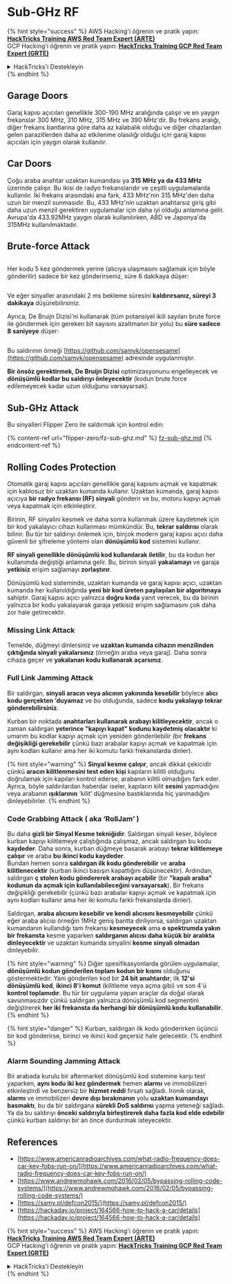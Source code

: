 # Sub-GHz RF

{% hint style="success" %}
AWS Hacking'i öğrenin ve pratik yapın:<img src="/.gitbook/assets/arte.png" alt="" data-size="line">[**HackTricks Training AWS Red Team Expert (ARTE)**](https://training.hacktricks.xyz/courses/arte)<img src="/.gitbook/assets/arte.png" alt="" data-size="line">\
GCP Hacking'i öğrenin ve pratik yapın: <img src="/.gitbook/assets/grte.png" alt="" data-size="line">[**HackTricks Training GCP Red Team Expert (GRTE)**<img src="/.gitbook/assets/grte.png" alt="" data-size="line">](https://training.hacktricks.xyz/courses/grte)

<details>

<summary>HackTricks'i Destekleyin</summary>

* [**abonelik planlarını**](https://github.com/sponsors/carlospolop) kontrol edin!
* **💬 [**Discord grubuna**](https://discord.gg/hRep4RUj7f) veya [**telegram grubuna**](https://t.me/peass) katılın ya da **Twitter'da** 🐦 [**@hacktricks\_live**](https://twitter.com/hacktricks\_live)**'ı takip edin.**
* **Hacking ipuçlarını paylaşmak için** [**HackTricks**](https://github.com/carlospolop/hacktricks) ve [**HackTricks Cloud**](https://github.com/carlospolop/hacktricks-cloud) github reposuna PR gönderin.

</details>
{% endhint %}

## Garage Doors

Garaj kapısı açıcıları genellikle 300-190 MHz aralığında çalışır ve en yaygın frekanslar 300 MHz, 310 MHz, 315 MHz ve 390 MHz'dir. Bu frekans aralığı, diğer frekans bantlarına göre daha az kalabalık olduğu ve diğer cihazlardan gelen parazitlerden daha az etkilenme olasılığı olduğu için garaj kapısı açıcıları için yaygın olarak kullanılır.

## Car Doors

Çoğu araba anahtar uzaktan kumandası ya **315 MHz ya da 433 MHz** üzerinde çalışır. Bu ikisi de radyo frekanslarıdır ve çeşitli uygulamalarda kullanılır. İki frekans arasındaki ana fark, 433 MHz'nin 315 MHz'den daha uzun bir menzil sunmasıdır. Bu, 433 MHz'nin uzaktan anahtarsız giriş gibi daha uzun menzil gerektiren uygulamalar için daha iyi olduğu anlamına gelir.\
Avrupa'da 433.92MHz yaygın olarak kullanılırken, ABD ve Japonya'da 315MHz kullanılmaktadır.

## **Brute-force Attack**

<figure><img src="../../.gitbook/assets/image (1084).png" alt=""><figcaption></figcaption></figure>

Her kodu 5 kez göndermek yerine (alıcıya ulaşmasını sağlamak için böyle gönderilir) sadece bir kez gönderirseniz, süre 6 dakikaya düşer:

<figure><img src="../../.gitbook/assets/image (622).png" alt=""><figcaption></figcaption></figure>

Ve eğer sinyaller arasındaki 2 ms bekleme süresini **kaldırırsanız, süreyi 3 dakikaya** düşürebilirsiniz.

Ayrıca, De Bruijn Dizisi'ni kullanarak (tüm potansiyel ikili sayıları brute force ile göndermek için gereken bit sayısını azaltmanın bir yolu) bu **süre sadece 8 saniyeye** düşer:

<figure><img src="../../.gitbook/assets/image (583).png" alt=""><figcaption></figcaption></figure>

Bu saldırının örneği [https://github.com/samyk/opensesame](https://github.com/samyk/opensesame) adresinde uygulanmıştır.

**Bir önsöz gerektirmek, De Bruijn Dizisi** optimizasyonunu engelleyecek ve **dönüşümlü kodlar bu saldırıyı önleyecektir** (kodun brute force edilemeyecek kadar uzun olduğunu varsayarsak).

## Sub-GHz Attack

Bu sinyalleri Flipper Zero ile saldırmak için kontrol edin:

{% content-ref url="flipper-zero/fz-sub-ghz.md" %}
[fz-sub-ghz.md](flipper-zero/fz-sub-ghz.md)
{% endcontent-ref %}

## Rolling Codes Protection

Otomatik garaj kapısı açıcıları genellikle garaj kapısını açmak ve kapatmak için kablosuz bir uzaktan kumanda kullanır. Uzaktan kumanda, garaj kapısı açıcıya **bir radyo frekansı (RF) sinyali** gönderir ve bu, motoru kapıyı açmak veya kapatmak için etkinleştirir.

Birinin, RF sinyalini kesmek ve daha sonra kullanmak üzere kaydetmek için bir kod yakalayıcı cihazı kullanması mümkündür. Bu, **tekrar saldırısı** olarak bilinir. Bu tür bir saldırıyı önlemek için, birçok modern garaj kapısı açıcı daha güvenli bir şifreleme yöntemi olan **dönüşümlü kod** sistemini kullanır.

**RF sinyali genellikle dönüşümlü kod kullanılarak iletilir**, bu da kodun her kullanımda değiştiği anlamına gelir. Bu, birinin sinyali **yakalamayı** ve garaja **yetkisiz** erişim sağlamayı **zorlaştırır**.

Dönüşümlü kod sisteminde, uzaktan kumanda ve garaj kapısı açıcı, uzaktan kumanda her kullanıldığında **yeni bir kod üreten** **paylaşılan bir algoritmaya** sahiptir. Garaj kapısı açıcı yalnızca **doğru koda** yanıt verecek, bu da birinin yalnızca bir kodu yakalayarak garaja yetkisiz erişim sağlamasını çok daha zor hale getirecektir.

### **Missing Link Attack**

Temelde, düğmeyi dinlersiniz ve **uzaktan kumanda cihazın menzilinden çıktığında sinyali yakalarsınız** (örneğin araba veya garaj). Daha sonra cihaza geçer ve **yakalanan kodu kullanarak açarsınız**.

### Full Link Jamming Attack

Bir saldırgan, **sinyali aracın veya alıcının yakınında kesebilir** böylece **alıcı kodu gerçekten ‘duyamaz** ve bu olduğunda, sadece **kodu yakalayıp tekrar gönderebilirsiniz**.

Kurban bir noktada **anahtarları kullanarak arabayı kilitleyecektir**, ancak o zaman saldırgan **yeterince "kapıyı kapat" kodunu kaydetmiş olacaktır** ki umarım bu kodlar kapıyı açmak için yeniden gönderilebilir (bir **frekans değişikliği gerekebilir** çünkü bazı arabalar kapıyı açmak ve kapatmak için aynı kodları kullanır ama her iki komutu farklı frekanslarda dinler).

{% hint style="warning" %}
**Sinyal kesme çalışır**, ancak dikkat çekicidir çünkü **aracın kilitlenmesini test eden kişi** kapıların kilitli olduğunu doğrulamak için kapıları kontrol ederse, arabanın kilitli olmadığını fark eder. Ayrıca, böyle saldırılardan haberdar iseler, kapıların kilit **sesini** yapmadığını veya arabanın **ışıklarının** ‘kilit’ düğmesine bastıklarında hiç yanmadığını dinleyebilirler.
{% endhint %}

### **Code Grabbing Attack ( aka ‘RollJam’ )**

Bu daha **gizli bir Sinyal Kesme tekniğidir**. Saldırgan sinyali keser, böylece kurban kapıyı kilitlemeye çalıştığında çalışmaz, ancak saldırgan bu kodu **kaydeder**. Daha sonra, kurban düğmeye basarak arabayı **tekrar kilitlemeye çalışır** ve araba **bu ikinci kodu kaydeder**.\
Bundan hemen sonra **saldırgan ilk kodu gönderebilir** ve **araba kilitlenecektir** (kurban ikinci basışın kapattığını düşünecektir). Ardından, saldırgan **ç stolen kodu göndererek arabayı açabilir** (bir **"kapalı araba" kodunun da açmak için kullanılabileceğini varsayarsak**). Bir frekans değişikliği gerekebilir (çünkü bazı arabalar kapıyı açmak ve kapatmak için aynı kodları kullanır ama her iki komutu farklı frekanslarda dinler).

Saldırgan, **araba alıcısını kesebilir ve kendi alıcısını kesmeyebilir** çünkü eğer araba alıcısı örneğin 1MHz geniş bantta dinliyorsa, saldırgan uzaktan kumandanın kullandığı tam frekansı **kesmeyecek** ama **o spektrumda yakın bir frekansta** kesme yaparken **saldırganın alıcısı daha küçük bir aralıkta dinleyecektir** ve uzaktan kumanda sinyalini **kesme sinyali olmadan** dinleyebilir.

{% hint style="warning" %}
Diğer spesifikasyonlarda görülen uygulamalar, **dönüşümlü kodun gönderilen toplam kodun bir kısmı** olduğunu göstermektedir. Yani gönderilen kod bir **24 bit anahtardır**; ilk **12'si dönüşümlü kod**, **ikinci 8'i komut** (kilitleme veya açma gibi) ve son 4'ü **kontrol toplamıdır**. Bu tür bir uygulama yapan araçlar da doğal olarak savunmasızdır çünkü saldırgan yalnızca dönüşümlü kod segmentini değiştirerek **her iki frekansta da herhangi bir dönüşümlü kodu kullanabilir**.
{% endhint %}

{% hint style="danger" %}
Kurban, saldırgan ilk kodu gönderirken üçüncü bir kod gönderirse, birinci ve ikinci kod geçersiz hale gelecektir.
{% endhint %}

### Alarm Sounding Jamming Attack

Bir arabada kurulu bir aftermarket dönüşümlü kod sistemine karşı test yaparken, **aynı kodu iki kez göndermek** hemen **alarmı** ve immobilizeri etkinleştirdi ve benzersiz bir **hizmet reddi** fırsatı sağladı. Ironik olarak, **alarmı** ve immobilizeri **devre dışı bırakmanın** yolu **uzaktan kumandayı** **basmaktı**, bu da bir saldırgana **sürekli DoS saldırısı** yapma yeteneği sağladı. Ya da bu saldırıyı **önceki saldırıyla birleştirerek daha fazla kod elde edebilir** çünkü kurban saldırıyı bir an önce durdurmak isteyecektir.

## References

* [https://www.americanradioarchives.com/what-radio-frequency-does-car-key-fobs-run-on/](https://www.americanradioarchives.com/what-radio-frequency-does-car-key-fobs-run-on/)
* [https://www.andrewmohawk.com/2016/02/05/bypassing-rolling-code-systems/](https://www.andrewmohawk.com/2016/02/05/bypassing-rolling-code-systems/)
* [https://samy.pl/defcon2015/](https://samy.pl/defcon2015/)
* [https://hackaday.io/project/164566-how-to-hack-a-car/details](https://hackaday.io/project/164566-how-to-hack-a-car/details)

{% hint style="success" %}
AWS Hacking'i öğrenin ve pratik yapın:<img src="/.gitbook/assets/arte.png" alt="" data-size="line">[**HackTricks Training AWS Red Team Expert (ARTE)**](https://training.hacktricks.xyz/courses/arte)<img src="/.gitbook/assets/arte.png" alt="" data-size="line">\
GCP Hacking'i öğrenin ve pratik yapın: <img src="/.gitbook/assets/grte.png" alt="" data-size="line">[**HackTricks Training GCP Red Team Expert (GRTE)**<img src="/.gitbook/assets/grte.png" alt="" data-size="line">](https://training.hacktricks.xyz/courses/grte)

<details>

<summary>HackTricks'i Destekleyin</summary>

* [**abonelik planlarını**](https://github.com/sponsors/carlospolop) kontrol edin!
* **💬 [**Discord grubuna**](https://discord.gg/hRep4RUj7f) veya [**telegram grubuna**](https://t.me/peass) katılın ya da **Twitter'da** 🐦 [**@hacktricks\_live**](https://twitter.com/hacktricks\_live)**'ı takip edin.**
* **Hacking ipuçlarını paylaşmak için** [**HackTricks**](https://github.com/carlospolop/hacktricks) ve [**HackTricks Cloud**](https://github.com/carlospolop/hacktricks-cloud) github reposuna PR gönderin.

</details>
{% endhint %}
